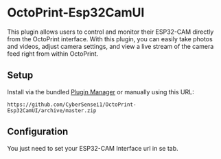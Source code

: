 # OctoPrint-Esp32CamUI

This plugin allows users to control and monitor their ESP32-CAM directly from the OctoPrint interface. With this plugin, you can easily take photos and videos, adjust camera settings, and view a live stream of the camera feed right from within OctoPrint. 

## Setup

Install via the bundled [Plugin Manager](https://docs.octoprint.org/en/master/bundledplugins/pluginmanager.html)
or manually using this URL:

    https://github.com/CyberSensei1/OctoPrint-Esp32CamUI/archive/master.zip


## Configuration

You just need to set your ESP32-CAM Interface url in se tab.

